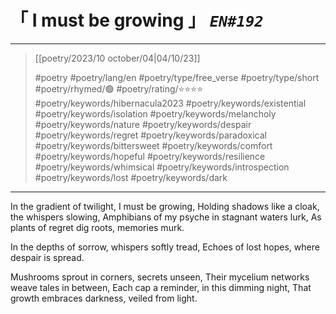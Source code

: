# &#12300; I must be growing &#12301; *`EN#192`*

---

> [[poetry/2023/10 october/04|04/10/23]]
> 
> #poetry 
> #poetry/lang/en 
> #poetry/type/free_verse #poetry/type/short 
> #poetry/rhymed/🟢 
> #poetry/rating/⭐⭐⭐⭐ 
> #poetry/keywords/hibernacula2023 #poetry/keywords/existential #poetry/keywords/isolation #poetry/keywords/melancholy #poetry/keywords/nature #poetry/keywords/despair #poetry/keywords/regret #poetry/keywords/paradoxical #poetry/keywords/bittersweet #poetry/keywords/comfort #poetry/keywords/hopeful #poetry/keywords/resilience #poetry/keywords/whimsical #poetry/keywords/introspection #poetry/keywords/lost #poetry/keywords/dark 

---

In the gradient of twilight, I must be growing,
Holding shadows like a cloak, the whispers slowing,
Amphibians of my psyche in stagnant waters lurk,
As plants of regret dig roots, memories murk.

In the depths of sorrow, whispers softly tread,
Echoes of lost hopes, where despair is spread.

Mushrooms sprout in corners, secrets unseen,
Their mycelium networks weave tales in between,
Each cap a reminder, in this dimming night,
That growth embraces darkness, veiled from light.